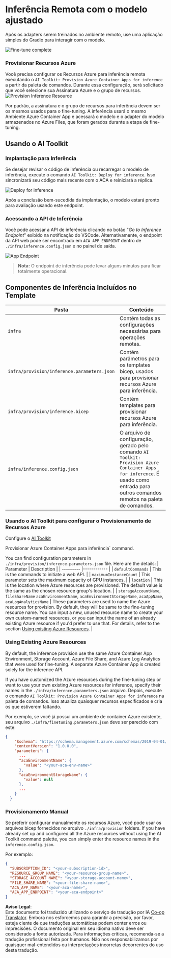 <!--
CO_OP_TRANSLATOR_METADATA:
{
  "original_hash": "a54cd3d65b6963e4e8ce21e143c3ab04",
  "translation_date": "2025-05-09T12:37:28+00:00",
  "source_file": "md/01.Introduction/03/Remote_Interence.md",
  "language_code": "pt"
}
-->
# Inferência Remota com o modelo ajustado

Após os adapters serem treinados no ambiente remoto, use uma aplicação simples do Gradio para interagir com o modelo.

![Fine-tune complete](../../../../../translated_images/log-finetuning-res.4b3ee593f24d3096742d09375adade22b217738cab93bc1139f224e5888a1cbf.pt.png)

### Provisionar Recursos Azure  
Você precisa configurar os Recursos Azure para inferência remota executando o `AI Toolkit: Provision Azure Container Apps for inference` a partir da paleta de comandos. Durante essa configuração, será solicitado que você selecione sua Assinatura Azure e o grupo de recursos.  
![Provision Inference Resource](../../../../../translated_images/command-provision-inference.b294f3ae5764ab45b83246d464ad5329b0de20cf380f75a699b4cc6b5495ca11.pt.png)
   
Por padrão, a assinatura e o grupo de recursos para inferência devem ser os mesmos usados para o fine-tuning. A inferência usará o mesmo Ambiente Azure Container App e acessará o modelo e o adapter do modelo armazenados no Azure Files, que foram gerados durante a etapa de fine-tuning.

## Usando o AI Toolkit

### Implantação para Inferência  
Se desejar revisar o código de inferência ou recarregar o modelo de inferência, execute o comando `AI Toolkit: Deploy for inference`. Isso sincronizará seu código mais recente com o ACA e reiniciará a réplica.

![Deploy for inference](../../../../../translated_images/command-deploy.cb6508c973d6257e649aa4f262d3c170a374da3e9810a4f3d9e03935408a592b.pt.png)

Após a conclusão bem-sucedida da implantação, o modelo estará pronto para avaliação usando este endpoint.

### Acessando a API de Inferência

Você pode acessar a API de inferência clicando no botão "*Go to Inference Endpoint*" exibido na notificação do VSCode. Alternativamente, o endpoint da API web pode ser encontrado em `ACA_APP_ENDPOINT` dentro de `./infra/inference.config.json` e no painel de saída.

![App Endpoint](../../../../../translated_images/notification-deploy.00f4267b7aa6a18cfaaec83a7831b5d09311d5d96a70bb4c9d651ea4a41a8af7.pt.png)

> **Nota:** O endpoint de inferência pode levar alguns minutos para ficar totalmente operacional.

## Componentes de Inferência Incluídos no Template
 
| Pasta | Conteúdo |
| ------ |--------- |
| `infra` | Contém todas as configurações necessárias para operações remotas. |
| `infra/provision/inference.parameters.json` | Contém parâmetros para os templates bicep, usados para provisionar recursos Azure para inferência. |
| `infra/provision/inference.bicep` | Contém templates para provisionar recursos Azure para inferência. |
| `infra/inference.config.json` | O arquivo de configuração, gerado pelo comando `AI Toolkit: Provision Azure Container Apps for inference`. É usado como entrada para outros comandos remotos na paleta de comandos. |

### Usando o AI Toolkit para configurar o Provisionamento de Recursos Azure  
Configure o [AI Toolkit](https://marketplace.visualstudio.com/items?itemName=ms-windows-ai-studio.windows-ai-studio)

Provisionar Azure Container Apps para inferência` command.

You can find configuration parameters in `./infra/provision/inference.parameters.json` file. Here are the details:
| Parameter | Description |
| --------- |------------ |
| `defaultCommands` | This is the commands to initiate a web API. |
| `maximumInstanceCount` | This parameter sets the maximum capacity of GPU instances. |
| `location` | This is the location where Azure resources are provisioned. The default value is the same as the chosen resource group's location. |
| `storageAccountName`, `fileShareName` `acaEnvironmentName`, `acaEnvironmentStorageName`, `acaAppName`,  `acaLogAnalyticsName` | These parameters are used to name the Azure resources for provision. By default, they will be same to the fine-tuning resource name. You can input a new, unused resource name to create your own custom-named resources, or you can input the name of an already existing Azure resource if you'd prefer to use that. For details, refer to the section [Using existing Azure Resources](../../../../../md/01.Introduction/03). |

### Using Existing Azure Resources

By default, the inference provision use the same Azure Container App Environment, Storage Account, Azure File Share, and Azure Log Analytics that were used for fine-tuning. A separate Azure Container App is created solely for the inference API. 

If you have customized the Azure resources during the fine-tuning step or want to use your own existing Azure resources for inference, specify their names in the `./infra/inference.parameters.json` arquivo. Depois, execute o comando `AI Toolkit: Provision Azure Container Apps for inference` na paleta de comandos. Isso atualiza quaisquer recursos especificados e cria os que estiverem faltando.

Por exemplo, se você já possui um ambiente de container Azure existente, seu arquivo `./infra/finetuning.parameters.json` deve ser parecido com este:

```json
{
    "$schema": "https://schema.management.azure.com/schemas/2019-04-01/deploymentParameters.json#",
    "contentVersion": "1.0.0.0",
    "parameters": {
      ...
      "acaEnvironmentName": {
        "value": "<your-aca-env-name>"
      },
      "acaEnvironmentStorageName": {
        "value": null
      },
      ...
    }
  }
```

### Provisionamento Manual  
Se preferir configurar manualmente os recursos Azure, você pode usar os arquivos bicep fornecidos no arquivo `./infra/provision` folders. If you have already set up and configured all the Azure resources without using the AI Toolkit command palette, you can simply enter the resource names in the `inference.config.json`.

Por exemplo:

```json
{
  "SUBSCRIPTION_ID": "<your-subscription-id>",
  "RESOURCE_GROUP_NAME": "<your-resource-group-name>",
  "STORAGE_ACCOUNT_NAME": "<your-storage-account-name>",
  "FILE_SHARE_NAME": "<your-file-share-name>",
  "ACA_APP_NAME": "<your-aca-name>",
  "ACA_APP_ENDPOINT": "<your-aca-endpoint>"
}
```

**Aviso Legal**:  
Este documento foi traduzido utilizando o serviço de tradução por IA [Co-op Translator](https://github.com/Azure/co-op-translator). Embora nos esforcemos para garantir a precisão, por favor, esteja ciente de que traduções automáticas podem conter erros ou imprecisões. O documento original em seu idioma nativo deve ser considerado a fonte autorizada. Para informações críticas, recomenda-se a tradução profissional feita por humanos. Não nos responsabilizamos por quaisquer mal-entendidos ou interpretações incorretas decorrentes do uso desta tradução.